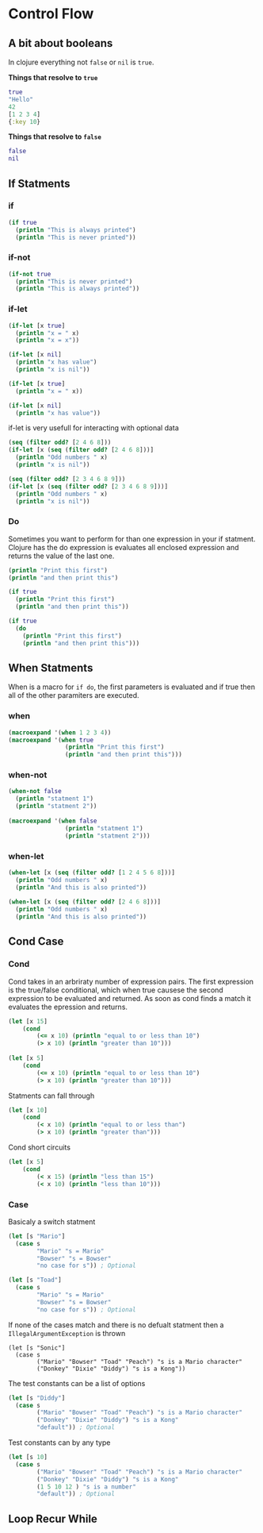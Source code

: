 # Control Flow

## A bit about booleans

In clojure everything not ```false``` or ```nil``` is ```true```.

**Things that resolve to ```true```**

```clojure
true
"Hello"
42
[1 2 3 4]
{:key 10}
```

**Things that resolve to ```false```**

```clojure
false
nil
```

## If Statments

### if

```clojure
(if true
  (println "This is always printed")
  (println "This is never printed"))
```

### if-not

```clojure
(if-not true
  (println "This is never printed")
  (println "This is always printed"))
```

### if-let

```clojure
(if-let [x true]
  (println "x = " x)
  (println "x = x"))

(if-let [x nil]
  (println "x has value")
  (println "x is nil"))
```

```clojure
(if-let [x true]
  (println "x = " x))

(if-let [x nil]
  (println "x has value"))
```

if-let is very usefull for interacting with optional data

```clojure
(seq (filter odd? [2 4 6 8]))
(if-let [x (seq (filter odd? [2 4 6 8]))]
  (println "Odd numbers " x)
  (println "x is nil"))

(seq (filter odd? [2 3 4 6 8 9]))
(if-let [x (seq (filter odd? [2 3 4 6 8 9]))]
  (println "Odd numbers " x)
  (println "x is nil"))
```

### Do

Sometimes you want to perform for than one expression in your if statment. Clojure has the do expression is evaluates all enclosed expression and returns the value of the last one. 

```clojure
(println "Print this first")
(println "and then print this")
```

```clojure
(if true
  (println "Print this first")
  (println "and then print this"))
```

```clojure
(if true
  (do 
    (println "Print this first")
    (println "and then print this")))
```

## When Statments

When is a macro for ```if do```, the first parameters is evaluated and if true then all of the other paramiters are executed. 


### when

```clojure
(macroexpand '(when 1 2 3 4))
(macroexpand '(when true 
                (println "Print this first") 
                (println "and then print this")))
```

### when-not

```clojure
(when-not false
  (println "statment 1")
  (println "statment 2"))
  
(macroexpand '(when false 
                (println "statment 1")
                (println "statment 2")))
```

### when-let

```clojure
(when-let [x (seq (filter odd? [1 2 4 5 6 8]))]
  (println "Odd numbers " x)
  (println "And this is also printed"))
  
(when-let [x (seq (filter odd? [2 4 6 8]))]
  (println "Odd numbers " x)
  (println "And this is also printed"))
```

## Cond Case

### Cond

Cond takes in an arbriraty number of expression pairs. The first expression is the true/false conditional, which when true causese the second expression to be evaluated and returned. As soon as cond finds a match it evaluates the epression and returns. 

```clojure
(let [x 15]
	(cond
		(<= x 10) (println "equal to or less than 10")
		(> x 10) (println "greater than 10")))
		
(let [x 5]
	(cond
		(<= x 10) (println "equal to or less than 10")
		(> x 10) (println "greater than 10")))
```

Statments can fall through

```clojure
(let [x 10]
	(cond
		(< x 10) (println "equal to or less than")
		(> x 10) (println "greater than")))
```

Cond short circuits

```clojure
(let [x 5]
	(cond
		(< x 15) (println "less than 15")
		(< x 10) (println "less than 10")))
```

### Case

Basicaly a switch statment

```clojure
(let [s "Mario"]
  (case s
        "Mario" "s = Mario"
        "Bowser" "s = Bowser"
        "no case for s")) ; Optional

(let [s "Toad"]
  (case s
        "Mario" "s = Mario"
        "Bowser" "s = Bowser"
        "no case for s")) ; Optional
```

If none of the cases match and there is no defualt statment then a ```IllegalArgumentException``` is thrown

```
(let [s "Sonic"]
  (case s
        ("Mario" "Bowser" "Toad" "Peach") "s is a Mario character"
        ("Donkey" "Dixie" "Diddy") "s is a Kong"))
```

The test constants can be a list of options

```clojure
(let [s "Diddy"]
  (case s
        ("Mario" "Bowser" "Toad" "Peach") "s is a Mario character"
        ("Donkey" "Dixie" "Diddy") "s is a Kong"
        "default")) ; Optional
```

Test constants can by any type

```clojure
(let [s 10]
  (case s
        ("Mario" "Bowser" "Toad" "Peach") "s is a Mario character"
        ("Donkey" "Dixie" "Diddy") "s is a Kong"
        (1 5 10 12 ) "s is a number"
        "default")) ; Optional
```

## Loop Recur While


